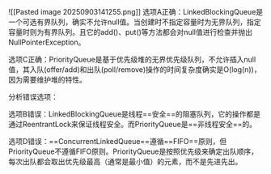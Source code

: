 ![[Pasted image 20250903141255.png]]
选项A正确：LinkedBlockingQueue是一个可选有界队列，确实不允许null值。当创建时不指定容量时为无界队列，指定容量时则为有界队列。且它的add()、put()等方法都会对null值进行检查并抛出NullPointerException。  
  
选项C正确：PriorityQueue是基于优先级堆的无界优先级队列，不允许插入null值，其入队(offer/add)和出队(poll/remove)操作的时间复杂度确实是O(log(n))，因为需要维护堆的特性。  
  
分析错误选项：  
  
选项B错误：LinkedBlockingQueue是线程==安全==的阻塞队列，它的操作都是通过ReentrantLock来保证线程安全。而PriorityQueue是==非线程安全==的。  
  
选项D错误：==ConcurrentLinkedQueue==遵循==FIFO==原则，但PriorityQueue不遵循FIFO原则。PriorityQueue是按照优先级来确定出队顺序，每次出队都会取出优先级最高（通常是最小值）的元素，而不是先进先出。